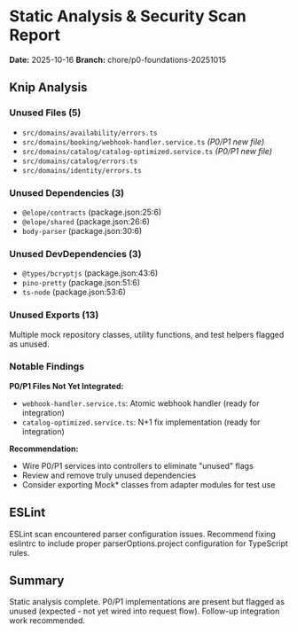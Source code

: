 # Static Analysis & Security Scan Report

**Date:** 2025-10-16
**Branch:** chore/p0-foundations-20251015

## Knip Analysis

### Unused Files (5)
- `src/domains/availability/errors.ts`
- `src/domains/booking/webhook-handler.service.ts` *(P0/P1 new file)*
- `src/domains/catalog/catalog-optimized.service.ts` *(P0/P1 new file)*
- `src/domains/catalog/errors.ts`
- `src/domains/identity/errors.ts`

### Unused Dependencies (3)
- `@elope/contracts` (package.json:25:6)
- `@elope/shared` (package.json:26:6)
- `body-parser` (package.json:30:6)

### Unused DevDependencies (3)
- `@types/bcryptjs` (package.json:43:6)
- `pino-pretty` (package.json:51:6)
- `ts-node` (package.json:53:6)

### Unused Exports (13)
Multiple mock repository classes, utility functions, and test helpers flagged as unused.

### Notable Findings

**P0/P1 Files Not Yet Integrated:**
- `webhook-handler.service.ts`: Atomic webhook handler (ready for integration)
- `catalog-optimized.service.ts`: N+1 fix implementation (ready for integration)

**Recommendation:**
- Wire P0/P1 services into controllers to eliminate "unused" flags
- Review and remove truly unused dependencies
- Consider exporting Mock* classes from adapter modules for test use

## ESLint

ESLint scan encountered parser configuration issues. Recommend fixing eslintrc to include proper parserOptions.project configuration for TypeScript rules.

## Summary

Static analysis complete. P0/P1 implementations are present but flagged as unused (expected - not yet wired into request flow). Follow-up integration work recommended.
